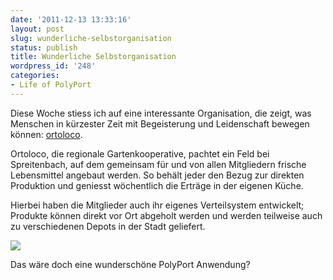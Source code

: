 ```yaml
---
date: '2011-12-13 13:33:16'
layout: post
slug: wunderliche-selbstorganisation
status: publish
title: Wunderliche Selbstorganisation
wordpress_id: '248'
categories:
- Life of PolyPort
---
```


Diese Woche stiess ich auf eine interessante Organisation, die zeigt, was Menschen in kürzester Zeit mit Begeisterung und Leidenschaft bewegen können: [ortoloco](http://ortoloco.ch/).

Ortoloco, die regionale Gartenkooperative, pachtet ein Feld bei Spreitenbach, auf dem gemeinsam für und von allen Mitgliedern frische Lebensmittel angebaut werden. So behält jeder den Bezug zur direkten Produktion und geniesst wöchentlich die Erträge in der eigenen Küche.

Hierbei haben die Mitglieder auch ihr eigenes Verteilsystem entwickelt; Produkte können direkt vor Ort abgeholt werden und werden teilweise auch zu verschiedenen Depots in der Stadt geliefert.

[![](http://polyport.files.wordpress.com/2011/12/verteilsystem.png?w=300)](http://polyport.files.wordpress.com/2011/12/verteilsystem.png)

Das wäre doch eine wunderschöne PolyPort Anwendung?

